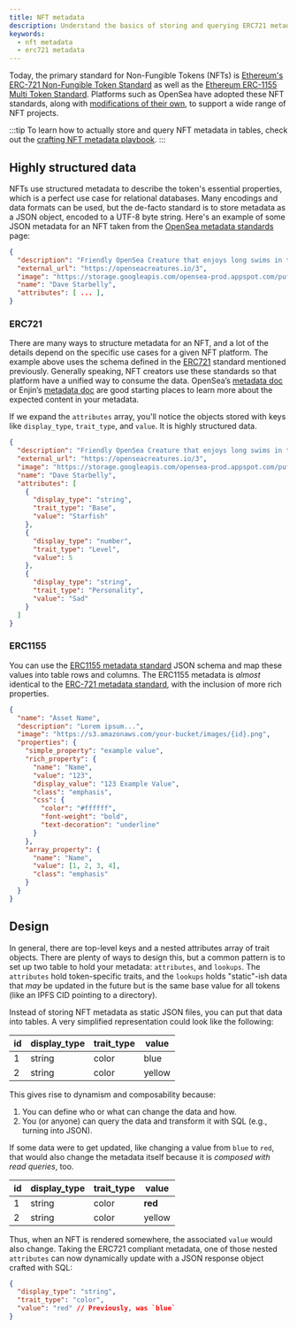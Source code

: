 ```yaml
---
title: NFT metadata
description: Understand the basics of storing and querying ERC721 metadata in table.
keywords:
  - nft metadata
  - erc721 metadata
---
```


Today, the primary standard for Non-Fungible Tokens (NFTs) is [Ethereum's ERC-721 Non-Fungible Token Standard](https://eips.ethereum.org/EIPS/eip-721) as well as the [Ethereum ERC-1155 Multi Token Standard](https://eips.ethereum.org/EIPS/eip-1155). Platforms such as OpenSea have adopted these NFT standards, along with [modifications of their own](https://docs.opensea.io/docs/metadata-standards), to support a wide range of NFT projects.

:::tip
To learn how to actually store and query NFT metadata in tables, check out the [crafting NFT metadata playbook](/playbooks/walkthroughs/nft-metadata).
:::

## Highly structured data

NFTs use structured metadata to describe the token's essential properties, which is a perfect use case for relational databases. Many encodings and data formats can be used, but the de-facto standard is to store metadata as a JSON object, encoded to a UTF-8 byte string. Here's an example of some JSON metadata for an NFT taken from the [OpenSea metadata standards](https://docs.opensea.io/docs/metadata-standards#metadata-structure) page:

```json
{
  "description": "Friendly OpenSea Creature that enjoys long swims in the ocean.",
  "external_url": "https://openseacreatures.io/3",
  "image": "https://storage.googleapis.com/opensea-prod.appspot.com/puffs/3.png",
  "name": "Dave Starbelly",
  "attributes": [ ... ],
}
```

### ERC721

There are many ways to structure metadata for an NFT, and a lot of the details depend on the specific use cases for a given NFT platform. The example above uses the schema defined in the [ERC721](https://eips.ethereum.org/EIPS/eip-721) standard mentioned previously. Generally speaking, NFT creators use these standards so that platform have a unified way to consume the data. OpenSea’s [metadata doc](https://docs.opensea.io/docs/metadata-standards) or Enjin’s [metadata doc](https://github.com/ethereum/EIPs/blob/master/EIPS/eip-1155.md#erc-1155-metadata-uri-json-schema) are good starting places to learn more about the expected content in your metadata.

If we expand the `attributes` array, you'll notice the objects stored with keys like `display_type`, `trait_type`, and `value`. It is highly structured data.

```json
{
  "description": "Friendly OpenSea Creature that enjoys long swims in the ocean.",
  "external_url": "https://openseacreatures.io/3",
  "image": "https://storage.googleapis.com/opensea-prod.appspot.com/puffs/3.png",
  "name": "Dave Starbelly",
  "attributes": [
    {
      "display_type": "string",
      "trait_type": "Base",
      "value": "Starfish"
    },
    {
      "display_type": "number",
      "trait_type": "Level",
      "value": 5
    },
    {
      "display_type": "string",
      "trait_type": "Personality",
      "value": "Sad"
    }
  ]
}
```

### ERC1155

You can use the [ERC1155 metadata standard](https://github.com/ethereum/EIPs/blob/master/EIPS/eip-1155.md#erc-1155-metadata-uri-json-schema) JSON schema and map these values into table rows and columns. The ERC1155 metadata is _almost_ identical to the [ERC-721 metadata standard](https://github.com/ethereum/EIPs/blob/master/EIPS/eip-721.md), with the inclusion of more rich properties.

```json
{
  "name": "Asset Name",
  "description": "Lorem ipsum...",
  "image": "https://s3.amazonaws.com/your-bucket/images/{id}.png",
  "properties": {
    "simple_property": "example value",
    "rich_property": {
      "name": "Name",
      "value": "123",
      "display_value": "123 Example Value",
      "class": "emphasis",
      "css": {
        "color": "#ffffff",
        "font-weight": "bold",
        "text-decoration": "underline"
      }
    },
    "array_property": {
      "name": "Name",
      "value": [1, 2, 3, 4],
      "class": "emphasis"
    }
  }
}
```

## Design

In general, there are top-level keys and a nested attributes array of trait objects. There are plenty of ways to design this, but a common pattern is to set up two table to hold your metadata: `attributes`, and `lookups`. The `attributes` hold token-specific traits, and the `lookups` holds "static"-ish data that _may_ be updated in the future but is the same base value for all tokens (like an IPFS CID pointing to a directory).

Instead of storing NFT metadata as static JSON files, you can put that data into tables. A very simplified representation could look like the following:

| id  | display_type | trait_type | value  |
| --- | ------------ | ---------- | ------ |
| 1   | string       | color      | blue   |
| 2   | string       | color      | yellow |

This gives rise to dynamism and composability because:

1. You can define who or what can change the data and how.
2. You (or anyone) can query the data and transform it with SQL (e.g., turning into JSON).

If some data were to get updated, like changing a value from `blue` to `red`, that would also change the metadata itself because it is _composed with read queries_, too.

| id  | display_type | trait_type | value   |
| --- | ------------ | ---------- | ------- |
| 1   | string       | color      | **red** |
| 2   | string       | color      | yellow  |

Thus, when an NFT is rendered somewhere, the associated `value` would also change. Taking the ERC721 compliant metadata, one of those nested `attributes` can now dynamically update with a JSON response object crafted with SQL:

```json
{
  "display_type": "string",
  "trait_type": "color",
  "value": "red" // Previously, was `blue`
}
```
